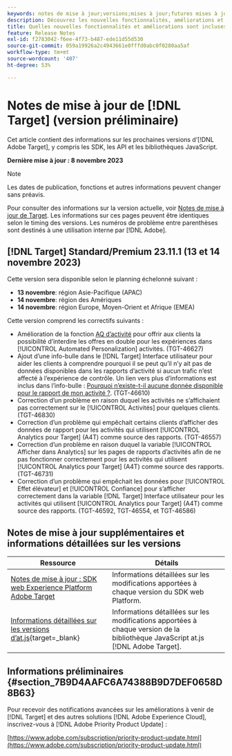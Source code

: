 ```yaml
---
keywords: notes de mise à jour;versions;mises à jour;futures mises à jour;améliorations;nouvelles fonctionnalités;correctifs;préliminaire
description: Découvrez les nouvelles fonctionnalités, améliorations et correctifs de la prochaine version dʼ [!DNL Adobe Target], notamment les SDK, les API et les bibliothèques JavaScript.
title: Quelles nouvelles fonctionnalités et améliorations sont incluses dans la prochaine version de [!DNL Target] ?
feature: Release Notes
exl-id: f2783042-f6ee-4f73-b487-ede11d55d530
source-git-commit: 059a19926a2c4943661e0fffd0abc0f0280aa5af
workflow-type: tm+mt
source-wordcount: '407'
ht-degree: 53%

---
```


# Notes de mise à jour de [!DNL Target] (version préliminaire)

Cet article contient des informations sur les prochaines versions d’[!DNL Adobe Target], y compris les SDK, les API et les bibliothèques JavaScript.

**Dernière mise à jour : 8 novembre 2023**

>[!NOTE]
>
>Les dates de publication, fonctions et autres informations peuvent changer sans préavis.
>
>Pour consulter des informations sur la version actuelle, voir [Notes de mise à jour de Target](release-notes.md). Les informations sur ces pages peuvent être identiques selon le timing des versions. Les numéros de problème entre parenthèses sont destinés à une utilisation interne par [!DNL Adobe].

## [!DNL Target] Standard/Premium 23.11.1 (13 et 14 novembre 2023)

Cette version sera disponible selon le planning échelonné suivant :

* **13 novembre**: région Asie-Pacifique (APAC)
* **14 novembre**: région des Amériques
* **14 novembre**: région Europe, Moyen-Orient et Afrique (EMEA)

Cette version comprend les correctifs suivants :

* Amélioration de la fonction [AQ d’activité](/help/main/c-activities/c-activity-qa/activity-qa.md) pour offrir aux clients la possibilité d’interdire les offres en double pour les expériences dans [!UICONTROL Automated Personalization] activités. (TGT-46627)
* Ajout d’une info-bulle dans le [!DNL Target] Interface utilisateur pour aider les clients à comprendre pourquoi il se peut qu’il n’y ait pas de données disponibles dans les rapports d’activité si aucun trafic n’est affecté à l’expérience de contrôle. Un lien vers plus d’informations est inclus dans l’info-bulle : [Pourquoi n’existe-t-il aucune donnée disponible pour le rapport de mon activité ?](/help/main/c-reports/reporting-frequently-asked-questions.md#section_E4722F6445884130951DF79981C8289B). (TGT-46610)
* Correction d’un problème en raison duquel les activités ne s’affichaient pas correctement sur le [!UICONTROL Activités] pour quelques clients. (TGT-46830)
* Correction d’un problème qui empêchait certains clients d’afficher des données de rapport pour les activités qui utilisent [!UICONTROL Analytics pour Target] (A4T) comme source des rapports. (TGT-46557)
* Correction d’un problème en raison duquel la variable [!UICONTROL Afficher dans Analytics] sur les pages de rapports d’activités afin de ne pas fonctionner correctement pour les activités qui utilisent [!UICONTROL Analytics pour Target] (A4T) comme source des rapports. (TGT-46731)
* Correction d’un problème qui empêchait les données pour [!UICONTROL Effet élévateur] et [!UICONTROL Confiance] pour s’afficher correctement dans la variable [!DNL Target] Interface utilisateur pour les activités qui utilisent [!UICONTROL Analytics pour Target] (A4T) comme source des rapports. (TGT-46592, TGT-46554, et TGT-46586)

## Notes de mise à jour supplémentaires et informations détaillées sur les versions

| Ressource | Détails |
|--- |--- |
| [Notes de mise à jour : SDK web Experience Platform Adobe Target](https://experienceleague.adobe.com/docs/experience-platform/edge/release-notes.html?lang=fr) | Informations détaillées sur les modifications apportées à chaque version du SDK web Platform. |
| [Informations détaillées sur les versions d’at.js](https://experienceleague.corp.adobe.com/docs/target-dev/developer/client-side/at-js-implementation/target-atjs-versions.html){target=_blank} | Informations détaillées sur les modifications apportées à chaque version de la bibliothèque JavaScript at.js [!DNL Adobe Target]. |

## Informations préliminaires {#section_7B9D4AAFC6A74388B9D7DEF0658D8B63}

Pour recevoir des notifications avancées sur les améliorations à venir de [!DNL Target] et des autres solutions [!DNL Adobe Experience Cloud], inscrivez-vous à [!DNL Adobe Priority Product Update] :

[https://www.adobe.com/subscription/priority-product-update.html](https://www.adobe.com/subscription/priority-product-update.html)
